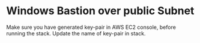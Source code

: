 # Windows Bastion over public Subnet

Make sure you have generated key-pair in AWS EC2 console, before running the stack. Update the name of key-pair in stack.
